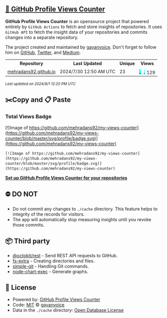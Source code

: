 ## [🚀 GitHub Profile Views Counter](https://github.com/gayanvoice/github-profile-views-counter)
**GitHub Profile Views Counter** is an opensource project that powered entirely by  `GitHub Actions` to fetch and store insights of repositories.
It uses `GitHub API` to fetch the insight data of your repositories and commits changes into a separate repository.

The project created and maintained by [gayanvoice](https://github.com/gayanvoice). Don't forget to follow him on [GitHub](https://github.com/gayanvoice), [Twitter](https://twitter.com/gayanvoice), and [Medium](https://gayanvoice.medium.com/).

<table>
	<tr>
		<th>
			Repository
		</th>
		<th>
			Last Updated
		</th>
		<th>
			Unique
		</th>
		<th>
			Views
		</th>
	</tr>
	<tr>
		<td>
			<a href="https://github.com/mehradans92/my-views-counter/tree/master/readme/254276202/year.md">
				mehradans92.github.io
			</a>
		</td>
		<td>
			2024/7/30 12:50 AM UTC
		</td>
		<td>
			23
		</td>
		<td>
			<img alt="Response time graph" src="https://github.com/mehradans92/my-views-counter/raw/master/graph/254276202/small/year.png" height="20"> 129
		</td>
	</tr>
</table>

<small><i>Last updated on 2024/8/1 12:20 PM UTC</i></small>

## ✂️Copy and 📋 Paste
### Total Views Badge
[![Image of https://github.com/mehradans92/my-views-counter](https://github.com/mehradans92/my-views-counter/blob/master/svg/profile/badge.svg)](https://github.com/mehradans92/my-views-counter)

```readme
[![Image of https://github.com/mehradans92/my-views-counter](https://github.com/mehradans92/my-views-counter/blob/master/svg/profile/badge.svg)](https://github.com/mehradans92/my-views-counter)
```
[**Set up GitHub Profile Views Counter for your repositories**](https://github.com/gayanvoice/github-profile-views-counter)
## ⛔ DO NOT
- Do not commit any changes to `./cache` directory. This feature helps to integrity of the records for visitors.
- The app will automatically stop measuring insights until you revoke those commits.
## 📦 Third party

- [@octokit/rest](https://www.npmjs.com/package/@octokit/rest) - Send REST API requests to GitHub.
- [fs-extra](https://www.npmjs.com/package/fs-extra) - Creating directories and files.
- [simple-git](https://www.npmjs.com/package/simple-git) - Handling Git commands.
- [node-chart-exec](https://www.npmjs.com/package/node-chart-exec) - Generate graphs.
## 📄 License
- Powered by: [GitHub Profile Views Counter](https://github.com/gayanvoice/github-profile-views-counter)
- Code: [MIT](./LICENSE) © [gayanvoice](https://github.com/gayanvoice)
- Data in the `./cache` directory: [Open Database License](https://opendatacommons.org/licenses/odbl/1-0/)